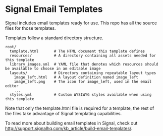 Signal Email Templates
========================

Signal includes email templates ready for use. This repo has all the source files for those templates.

Templates follow a standard directory structure.

    root/
      template.html       # The HTML document this template defines
      resources/          # A directory containing all assets needed for this template
      library_images.yml  # YAML file that denotes which resources should be available to choose in an editable image
      layouts/            # Directory containing repeatable layout types
        image_left.html   # A layout definition named image_left
        image_left.png    # The icon for image_left, used in the email editor
        ...
      styles.yml          # Custom WYSIWYG styles available when using this template

Note that only the template.html file is required for a template, the rest of the files take advantage of Signal templating capabilities.

To read more about building email templates in Signal, check out http://support.signalhq.com/kb_article/build-email-templates/.
